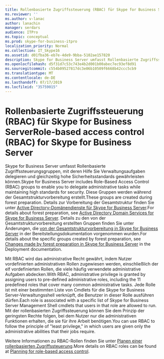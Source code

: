 ```yaml
---
title: Rollenbasierte Zugriffssteuerung (RBAC) für Skype for Business Server
ms.reviewer: ''
ms.author: v-lanac
author: lanachin
manager: serdars
audience: ITPro
ms.topic: conceptual
ms.prod: skype-for-business-itpro
localization_priority: Normal
ms.collection: IT_Skype16
ms.assetid: d01fba36-eb7e-4de9-9bba-5102ae157820
description: Skype for Business Server umfasst Rollenbasierte Zugriffssteuerungsgruppen, mit deren Hilfe Sie Verwaltungsaufgaben delegieren und gleichzeitig hohe Sicherheitsstandards gewährleisten können. Diese Gruppen werden während der Gesamtstrukturvorbereitung erstellt. Details zur Vorbereitung der Gesamtstruktur finden Sie unter Active Directory-Domänendienste für Skype for Business Server. Details zu den von der Gesamtstrukturvorbereitung erstellten Gruppen finden Sie unter Änderungen, die von der Gesamtstrukturvorbereitung in Skype for Business Server in der Bereitstellungsdokumentation vorgenommen wurden.
ms.openlocfilehash: d5f31d7c53c743e4b2d001b00abec7ec93ef8d91
ms.sourcegitcommit: c554b09527817dc3e06b10509f6668b42ccc5cb9
ms.translationtype: MT
ms.contentlocale: de-DE
ms.lasthandoff: 07/17/2019
ms.locfileid: "35759015"
---
```

# <a name="role-based-access-control-rbac-for-skype-for-business-server"></a><span data-ttu-id="ec063-106">Rollenbasierte Zugriffssteuerung (RBAC) für Skype for Business Server</span><span class="sxs-lookup"><span data-stu-id="ec063-106">Role-based access control (RBAC) for Skype for Business Server</span></span>
 
<span data-ttu-id="ec063-107">Skype for Business Server umfasst Rollenbasierte Zugriffssteuerungsgruppen, mit deren Hilfe Sie Verwaltungsaufgaben delegieren und gleichzeitig hohe Sicherheitsstandards gewährleisten können.</span><span class="sxs-lookup"><span data-stu-id="ec063-107">Skype for Business Server includes Role-Based Access Control (RBAC) groups to enable you to delegate administrative tasks while maintaining high standards for security.</span></span> <span data-ttu-id="ec063-108">Diese Gruppen werden während der Gesamtstrukturvorbereitung erstellt.</span><span class="sxs-lookup"><span data-stu-id="ec063-108">These groups are created during forest preparation.</span></span> <span data-ttu-id="ec063-109">Details zur Vorbereitung der Gesamtstruktur finden Sie unter [Active Directory-Domänendienste für Skype for Business Server](active-directory-domain-services.md).</span><span class="sxs-lookup"><span data-stu-id="ec063-109">For details about forest preparation, see [Active Directory Domain Services for Skype for Business Server](active-directory-domain-services.md).</span></span> <span data-ttu-id="ec063-110">Details zu den von der Gesamtstrukturvorbereitung erstellten Gruppen finden Sie unter Änderungen, die [von der Gesamtstrukturvorbereitung in Skype for Business Server](../../schema-reference/active-directory-schema-extensions-classes-and-attributes/changes-made-by-forest-preparation.md) in der Bereitstellungsdokumentation vorgenommen wurden.</span><span class="sxs-lookup"><span data-stu-id="ec063-110">For details about the specific groups created by forest preparation, see [Changes made by forest preparation in Skype for Business Server](../../schema-reference/active-directory-schema-extensions-classes-and-attributes/changes-made-by-forest-preparation.md) in the Deployment documentation.</span></span>
  
<span data-ttu-id="ec063-111">Mit RBAC wird das administrative Recht gewährt, indem Nutzer vordefinierten administrativen Rollen zugewiesen werden, einschließlich der elf vordefinierten Rollen, die viele häufig verwendete administrative Aufgaben abdecken.</span><span class="sxs-lookup"><span data-stu-id="ec063-111">With RBAC, administrative privilege is granted by assigning users to pre-defined administrative roles, including the 11 predefined roles that cover many common administrative tasks.</span></span> <span data-ttu-id="ec063-112">Jede Rolle ist mit einer bestimmten Liste von Cmdlets für die Skype for Business Server-Verwaltungsshell verknüpft, die Benutzer in dieser Rolle ausführen dürfen.</span><span class="sxs-lookup"><span data-stu-id="ec063-112">Each role is associated with a specific list of Skype for Business Server Management Shell cmdlets that users in that role are allowed to run.</span></span> <span data-ttu-id="ec063-113">Mit der rollenbasierten Zugriffssteuerung können Sie dem Prinzip der geringsten Rechte folgen, bei dem Nutzer nur die administrativen Funktionen erhalten, die sie für ihre Arbeit benötigen.</span><span class="sxs-lookup"><span data-stu-id="ec063-113">You can use RBAC to follow the principle of "least privilege," in which users are given only the administrative abilities that their jobs require.</span></span> 
  
<span data-ttu-id="ec063-114">Weitere Informationen zu RBAC-Rollen finden Sie unter [Planen einer rollenbasierten Zugriffssteuerung](https://docs.microsoft.com/lyncserver/lync-server-2013-planning-for-role-based-access-control).</span><span class="sxs-lookup"><span data-stu-id="ec063-114">More details on RBAC roles can be found at [Planning for role-based access control](https://docs.microsoft.com/lyncserver/lync-server-2013-planning-for-role-based-access-control).</span></span>
